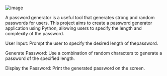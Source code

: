 ![image](https://github.com/Atharvadahitule/CODSOFT-3/assets/91479522/aa7fa565-b855-4561-995a-bfbd0a1d4d25)

A password generator is a useful tool that generates strong and random passwords for users. This project aims to create a password generator application using Python, allowing users to specify the length and complexity of the password.

User Input: Prompt the user to specify the desired length of thepassword.

Generate Password: Use a combination of random characters to generate a password of the specified length.

Display the Password: Print the generated password on the screen.
